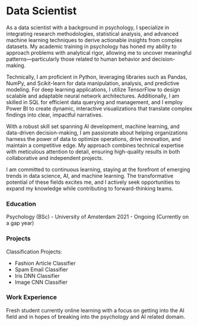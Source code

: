 # Data Scientist 
As a data scientist with a background in psychology, I specialize in integrating research methodologies, statistical analysis, and advanced machine learning techniques to derive actionable insights from complex datasets. My academic training in psychology has honed my ability to approach problems with analytical rigor, allowing me to uncover meaningful patterns—particularly those related to human behavior and decision-making.

Technically, I am proficient in Python, leveraging libraries such as Pandas, NumPy, and Scikit-learn for data manipulation, analysis, and predictive modeling. For deep learning applications, I utilize TensorFlow to design scalable and adaptable neural network architectures. Additionally, I am skilled in SQL for efficient data querying and management, and I employ Power BI to create dynamic, interactive visualizations that translate complex findings into clear, impactful narratives.

With a robust skill set spanning AI development, machine learning, and data-driven decision-making, I am passionate about helping organizations harness the power of data to optimize operations, drive innovation, and maintain a competitive edge. My approach combines technical expertise with meticulous attention to detail, ensuring high-quality results in both collaborative and independent projects.

I am committed to continuous learning, staying at the forefront of emerging trends in data science, AI, and machine learning. The transformative potential of these fields excites me, and I actively seek opportunities to expand my knowledge while contributing to forward-thinking teams.

### Education
Psychology (BSc) - University of Amsterdam 
2021 - Ongoing (Currently on a gap year)

### Projects 
Classification Projects:
- Fashion Article Classifier
- Spam Email Classifier
- Iris DNN Classifier
- Image CNN Classifier

### Work Experience
Fresh student currently online learning with a focus on getting into the AI field and in hopes of breaking into the psychology and AI related domain. 
